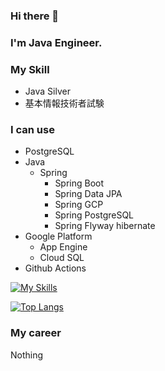 ### Hi there 👋
### I'm Java Engineer.
### My Skill
- Java Silver
- 基本情報技術者試験
### I can use
- PostgreSQL
- Java
  - Spring
    - Spring Boot
    - Spring Data JPA
    - Spring GCP
    - Spring PostgreSQL
    - Spring Flyway hibernate
- Google Platform
  - App Engine
  - Cloud SQL
- Github Actions

[![My Skills](https://skillicons.dev/icons?i=eclipse,figma,gcp,git,github,githubactions,hibernate,java,md,postgres,spring)](https://skillicons.dev)

[![Top Langs](https://github-readme-stats.vercel.app/api/top-langs/?username=CouldU5SaNa)](https://github.com/anuraghazra/github-readme-stats)

### My career
Nothing
<!--
**CouldU5SaNa/CouldU5SaNa** is a ✨ _special_ ✨ repository because its `README.md` (this file) appears on your GitHub profile.

Here are some ideas to get you started:

- 🔭 I’m currently working on ...
- 🌱 I’m currently learning ...
- 👯 I’m looking to collaborate on ...
- 🤔 I’m looking for help with ...
- 💬 Ask me about ...
- 📫 How to reach me: ...
- 😄 Pronouns: ...
- ⚡ Fun fact: ...
-->
